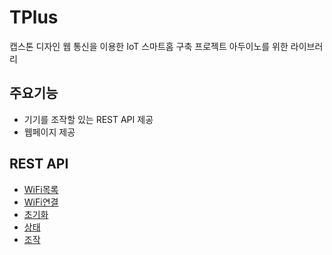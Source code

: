# TPlus
캡스톤 디자인 웹 통신을 이용한 IoT 스마트홈 구축 프로젝트 아두이노를 위한 라이브러리

## 주요기능
* 기기를 조작할 있는 REST API 제공
* 웹페이지 제공

## REST API
* [WiFi목록](doc/scan)
* [WiFi연결](doc/connect)
* [초기화](doc/reset)
* [상태](doc/state)
* [조작](doc/action)
